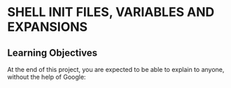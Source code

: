 # SHELL INIT FILES, VARIABLES AND EXPANSIONS
## Learning Objectives
At the end of this project, you are expected to be able to explain to anyone, without the help of Google:
